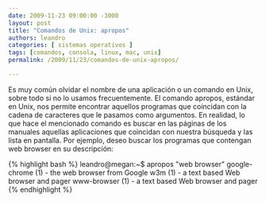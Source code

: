```yaml
---
date: 2009-11-23 09:00:00 -3000
layout: post
title: "Comandos de Unix: apropos"
authors: leandro
categories: [ sistemas operativos ]
tags: [comandos, consola, linux, mac, unix]
permalink: /2009/11/23/comandos-de-unix-apropos/

---
```


Es muy común olvidar el nombre de una aplicación o un comando en Unix, sobre
todo si no lo usamos frecuentemente. El comando apropos, estándar en Unix, nos
permite encontrar aquellos programas que coincidan con la cadena de caracteres
que le pasamos como argumentos. <!-- more -->En realidad, lo que hace el
mencionado comando es buscar en las páginas de los manuales aquellas
aplicaciones que coincidan con nuestra búsqueda y las lista en pantalla. Por
ejemplo, deseo buscar los programas que contengan web browser en su descripción:

{% highlight bash %}
leandro@megan:~$ apropos "web browser"
google-chrome (1) - the web browser from Google
w3m (1) - a text based Web browser and pager
www-browser (1) - a text based Web browser and pager
{% endhighlight %}
